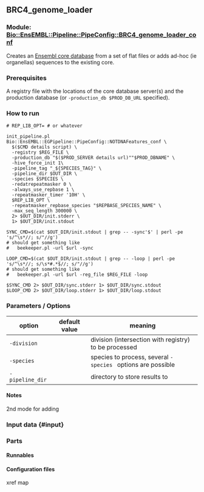 ## BRC4_genome_loader
### Module: [Bio::EnsEMBL::Pipeline::PipeConfig::BRC4_genome_loader_conf](../lib/perl/Bio/EnsEMBL/Pipeline/PipeConfig/BRC4_genome_loader_conf.pm)

Creates an [Ensembl core database](http://www.ensembl.org/info/docs/api/core/index.html)
from a set of flat files
or adds ad-hoc (ie organellas) sequences to the existing core.

### Prerequisites
A registry file with the locations of the core database server(s) and the production database (or `-production_db $PROD_DB_URL` specified).

### How to run
```
# REP_LIB_OPT= # or whatever

init_pipeline.pl Bio::EnsEMBL::EGPipeline::PipeConfig::NOTDNAFeatures_conf \
  $($CMD details script) \
  -registry $REG_FILE \
  -production_db "$($PROD_SERVER details url)""$PROD_DBNAME" \
  -hive_force_init 1\
  -pipeline_tag "_${SPECIES_TAG}" \
  -pipeline_dir $OUT_DIR \
  -species $SPECIES \
  -redatrepeatmasker 0 \
  -always_use_repbase 1 \
  -repeatmasker_timer '10H' \
  $REP_LIB_OPT \
  -repeatmasker_repbase_species "$REPBASE_SPECIES_NAME" \
  -max_seq_length 300000 \
  2> $OUT_DIR/init.stderr \
  1> $OUT_DIR/init.stdout

SYNC_CMD=$(cat $OUT_DIR/init.stdout | grep -- -sync'$' | perl -pe 's/^\s*//; s/"//g')
# should get something like
#   beekeeper.pl -url $url -sync

LOOP_CMD=$(cat $OUT_DIR/init.stdout | grep -- -loop | perl -pe 's/^\s*//; s/\s*#.*$//; s/"//g')
# should get something like
#   beekeeper.pl -url $url -reg_file $REG_FILE -loop

$SYNC_CMD 2> $OUT_DIR/sync.stderr 1> $OUT_DIR/sync.stdout
$LOOP_CMD 2> $OUT_DIR/loop.stderr 1> $OUT_DIR/loop.stdout
```


### Parameters / Options

| option | default value |  meaning |
| - | - | - |
| `-division` | | division (intersection with registry) to be processed
| `-species` |  | species to process, several `-species ` options are possible
| `-pipeline_dir` | | directory to store results to



#### Notes
2nd mode for adding



### Input data {#input}


### Parts


#### Runnables


#### Configuration files
xref map


